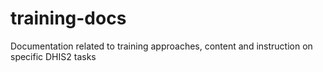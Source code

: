 # training-docs
Documentation related to training approaches, content and instruction on specific DHIS2 tasks
